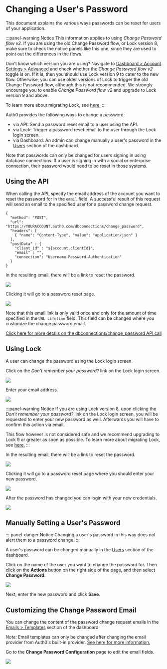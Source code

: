 # Changing a User's Password

This document explains the various ways passwords can be reset for users of your application.

:::panel-warning Notice
This information applies to using *Change Password flow v2*.
If you are using the old Change Password flow, or Lock version 8, make sure to check the notice panels like this one, since they are used to point out the differences in the flows.

Don't know which version you are using? 
Navigate to [Dashboard > Account Settings > Advanced](https://manage.auth0.com/#/account/advanced) and check whether the *Change Password flow v2* toggle is on. If it is, then you should use Lock version 9 to cater to the new flow. Otherwise, you can use older versions of Lock to trigger the old Change Password flow, although this is not recommended. We strongly encourage you to enable *Change Password flow v2* and upgrade to Lock version 9 and above. 

To learn more about migrating Lock, see [here.](/migrations#vulnerable-password-flow)
:::

Auth0 provides the following ways to change a password:
+ via API: Send a password reset email to a user using the API.
+ via Lock: Trigger a password reset email to the user through the Lock login screen.
+ via Dashboard: An admin can change manually a user's password in the [Users](${uiURL}/#/users) section of the dashboard.

Note that passwords can only be changed for users signing in using database connections. If a user is signing in with a social or enterprise connection, their password would need to be reset in those systems.


## Using the API

When calling the API, specify the email address of the account you want to reset the password for in the `email` field. A successful result of this request will send an email to the specified user for a password change request.

```har
{
  "method": "POST",
  "url": "https://YOURACCOUNT.auth0.com/dbconnections/change_password",
  "headers": [
    { "name": "Content-Type", "value": "application/json" }
  ],
  "postData" : {
    "client_id" : "${account.clientId}",
    "email" : "",
    "connection": "Username-Password-Authentication"
  }
}
```

In the resulting email, there will be a link to reset the password.

![](/media/articles/connections/database/reset-password-email.png)

Clicking it will go to a password reset page.

![](/media/articles/connections/database/reset-password.png)

Note that this email link is only valid once and only for the amount of time specified in the `URL Lifetime` field. This field can be changed where you customize the change password email.

[Click here for more details on the dbconnections/change_password API call](/auth-api#!#post--dbconnections-change_password)


## Using Lock

A user can change the password using the Lock login screen.

Click on the *Don't remember your password?* link on the Lock login screen.

![](/media/articles/connections/database/lock_v9/lock_login_page.png)

Enter your email address.

![](/media/articles/connections/database/lock_v9/lock_request_reset.png)

:::panel-warning Notice
If you are using Lock version 8, upon clicking the *Don't remember your password?* link on the Lock login screen, you will be requested to enter your new password as well. Afterwards you will have to confirm this action via email. 

This flow however is not considered safe and we recommend upgrading to Lock 9 or greater as soon as possible. 
To learn more about migrating Lock, see [here.](/migrations#vulnerable-password-flow)
:::

In the resulting email, there will be a link to reset the password.

![](/media/articles/connections/database/lock_v9/lock_reset_pass_email.png)

Clicking it will go to a password reset page where you should enter your new password.

![](/media/articles/connections/database/lock_v9/lock_set_new_pass.png)

After the password has changed you can login with your new credentials.

![](/media/articles/connections/database/lock_v9/lock_pass_changed.png)


## Manually Setting a User's Password

::: panel-danger Notice
Changing a user's password in this way does not alert them to a password change.
:::

A user's password can be changed manually in the [Users](${uiURL}/#/users) section of the dashboard.

Click on the name of the user you want to change the password for. Then click on the **Actions** button on the right side of the page, and then select **Change Password**.

![](/media/articles/connections/database/manual-password-change.png)

Next, enter the new password and click **Save**.


## Customizing the Change Password Email

You can change the content of the password change request emails in the  [Emails > Templates](${uiURL}/#/emails) section of the dashboard.

*Note:* Email templates can only be changed after changing the email provider from Auth0's built-in provider. [See here for more information.](/email/templates)

Go to the **Change Password Configuration** page to edit the email fields.

![](/media/articles/connections/database/change-password-email.png)
